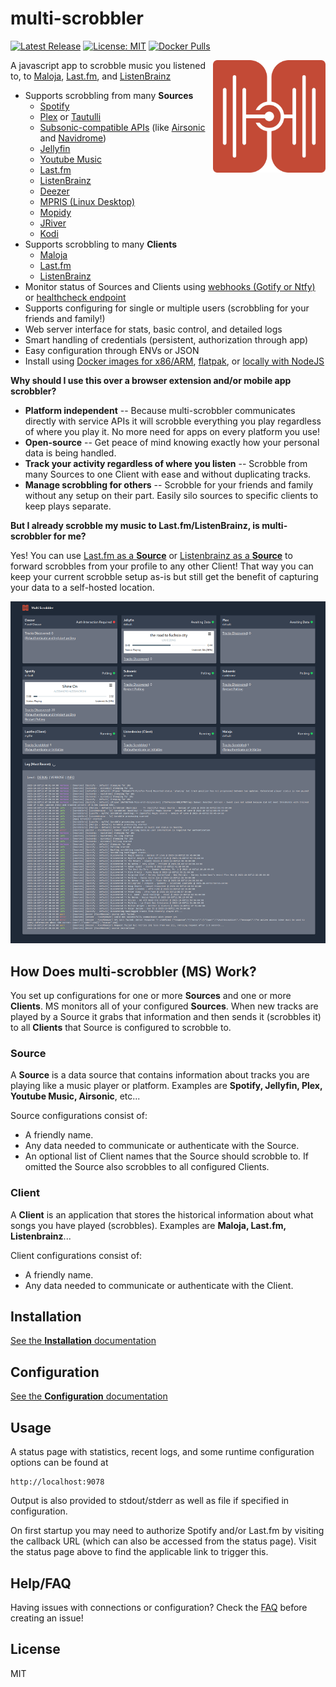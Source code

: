 # multi-scrobbler

[![Latest Release](https://img.shields.io/github/v/release/foxxmd/multi-scrobbler)](https://github.com/FoxxMD/multi-scrobbler/releases)
[![License: MIT](https://img.shields.io/badge/License-MIT-yellow.svg)](https://opensource.org/licenses/MIT)
[![Docker Pulls](https://img.shields.io/docker/pulls/foxxmd/multi-scrobbler)](https://hub.docker.com/r/foxxmd/multi-scrobbler)

<img src="/assets/icon.png" align="right"
alt="multi-scrobbler logo" width="180" height="180">

A javascript app to scrobble music you listened to, to [Maloja](https://github.com/krateng/maloja), [Last.fm](https://www.last.fm), and [ListenBrainz](https://listenbrainz.org)

* Supports scrobbling from many **Sources**
  * [Spotify](/docsite/docs/configuration/configuration.md#spotify)
  * [Plex](/docsite/docs/configuration/configuration.md#plex) or [Tautulli](/docsite/docs/configuration/configuration.md#tautulli)
  * [Subsonic-compatible APIs](/docsite/docs/configuration/configuration.md#subsonic) (like [Airsonic](https://airsonic.github.io/) and [Navidrome](https://www.navidrome.org/))
  * [Jellyfin](/docsite/docs/configuration/configuration.md#jellyfin)
  * [Youtube Music](/docsite/docs/configuration/configuration.md#youtube-music)
  * [Last.fm](/docsite/docs/configuration/configuration.md#lastfm-source)
  * [ListenBrainz](/docsite/docs/configuration/configuration.md#listenbrainz--source-)
  * [Deezer](/docsite/docs/configuration/configuration.md#deezer)
  * [MPRIS (Linux Desktop)](/docsite/docs/configuration/configuration.md#mpris)
  * [Mopidy](/docsite/docs/configuration/configuration.md#mopidy)
  * [JRiver](/docsite/docs/configuration/configuration.md#jriver)
  * [Kodi](/docsite/docs/configuration/configuration.md#kodi)
* Supports scrobbling to many **Clients**
  * [Maloja](/docsite/docs/configuration/configuration.md#maloja)
  * [Last.fm](/docsite/docs/configuration/configuration.md#lastfm)
  * [ListenBrainz](/docsite/docs/configuration/configuration.md#listenbrainz)
* Monitor status of Sources and Clients using [webhooks (Gotify or Ntfy)](/docsite/docs/configuration/configuration.md#webhook-configurations) or [healthcheck endpoint](/docsite/docs/configuration/configuration.md#health-endpoint)
* Supports configuring for single or multiple users (scrobbling for your friends and family!)
* Web server interface for stats, basic control, and detailed logs
* Smart handling of credentials (persistent, authorization through app)
* Easy configuration through ENVs or JSON
* Install using [Docker images for x86/ARM](/docsite/docs/installation/installation.md#docker), [flatpak](/docsite/docs/installation/installation.md#flatpak), or [locally with NodeJS](/docsite/docs/installation/installation.md#nodejs)

**Why should I use this over a browser extension and/or mobile app scrobbler?**

* **Platform independent** -- Because multi-scrobbler communicates directly with service APIs it will scrobble everything you play regardless of where you play it. No more need for apps on every platform you use!
* **Open-source** -- Get peace of mind knowing exactly how your personal data is being handled.
* **Track your activity regardless of where you listen** -- Scrobble from many Sources to one Client with ease and without duplicating tracks.
* **Manage scrobbling for others** -- Scrobble for your friends and family without any setup on their part. Easily silo sources to specific clients to keep plays separate.

**But I already scrobble my music to Last.fm/ListenBrainz, is multi-scrobbler for me?**

Yes! You can use [Last.fm as a **Source**](/docsite/docs/configuration/configuration.md#lastfm--source-) or [Listenbrainz as a **Source**](/docsite/docs/configuration/configuration.md#listenbrainz--source-) to forward scrobbles from your profile to any other Client! That way you can keep your current scrobble setup as-is but still get the benefit of capturing your data to a self-hosted location.

<img src="/assets/status-ui.png" width="800">

## How Does multi-scrobbler (MS) Work?

You set up configurations for one or more **Sources** and one or more **Clients**. MS monitors all of your configured **Sources**. When new tracks are played by a Source it grabs that information and then sends it (scrobbles it) to all **Clients** that Source is configured to scrobble to.

### Source

A **Source** is a data source that contains information about tracks you are playing like a music player or platform. Examples are **Spotify, Jellyfin, Plex, Youtube Music, Airsonic**, etc...

Source configurations consist of:

* A friendly name.
* Any data needed to communicate or authenticate with the Source.
* An optional list of Client names that the Source should scrobble to. If omitted the Source also scrobbles to all configured Clients.

### Client

A **Client** is an application that stores the historical information about what songs you have played (scrobbles). Examples are **Maloja, Last.fm, Listenbrainz**...

Client configurations consist of:

* A friendly name.
* Any data needed to communicate or authenticate with the Client.

## Installation

[See the **Installation** documentation](/docsite/docs/installation/installation.md)

## Configuration

[See the **Configuration** documentation](/docsite/docs/configuration/configuration.md)

## Usage

A status page with statistics, recent logs, and some runtime configuration options can be found at

```
http://localhost:9078
```
Output is also provided to stdout/stderr as well as file if specified in configuration.

On first startup you may need to authorize Spotify and/or Last.fm by visiting the callback URL (which can also be accessed from the status page). Visit the status page above to find the applicable link to trigger this.

## Help/FAQ

Having issues with connections or configuration? Check the [FAQ](/docsite/docs/FAQ.md) before creating an issue!

## License

MIT
